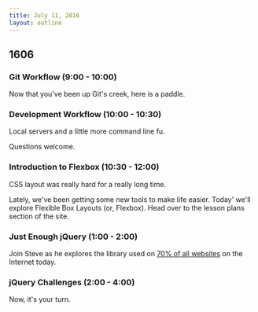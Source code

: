 ```yaml
---
title: July 11, 2016
layout: outline
---
```


## 1606

### Git Workflow (9:00 - 10:00)

Now that you've been up Git's creek, here is a paddle.

### Development Workflow (10:00 - 10:30)

Local servers and a little more command line fu.

Questions welcome.

### Introduction to Flexbox (10:30 - 12:00)

CSS layout was really hard for a really long time.

Lately, we've been getting some new tools to make life easier. Today' we'll explore Flexible Box Layouts (or, Flexbox). Head over to the lesson plans section of the site.

### Just Enough jQuery (1:00 - 2:00)

Join Steve as he explores the library used on [70% of all websites][jqstat] on the Internet today.

[jqstat]: https://w3techs.com/technologies/details/js-jquery/all/all

### jQuery Challenges (2:00 - 4:00)

Now, it's your turn.
